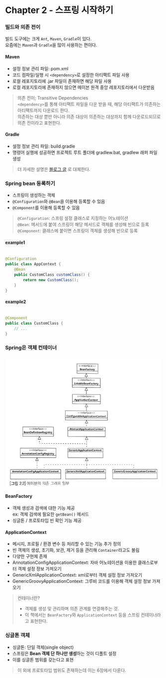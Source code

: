 # Chapter 2 - 스프링 시작하기

### 빌드와 의존 전이

빌드 도구에는 크게 `Ant`, `Maven`, `Gradle`이 있다.  
요즘에는 `Maven`과 `Gradle`을 많이 사용하는 편이다.

#### Maven

- 설정 정보 관리 파일: pom.xml
- 코드 컴파일/실행 시 `<dependency>`로 설정한 아티팩트 파일 사용
- 로컬 레포지토리에 .jar 파일이 존재하면 해당 파일 사용
- 로컬 레포지토리에 존재하지 않으면 메이븐 원격 중앙 레포지토리에서 다운받음

> 의존 전이; Transitive Dependencies  
> `<dependency>`를 통해 아티팩트 파일을 다운 받을 때, 해당 아티팩트가 의존하는 아티팩트까지 다운로드 한다.  
> 의존하는 대상 뿐만 아니라 의존 대상이 의존하는 대상까지 함께 다운로드되므로 의존 전이라고 표현한다.

#### Gradle

- 설정 정보 관리 파일: build.gradle
- 명령어 실행에 성공하면 프로젝트 루트 폴더에 gradlew.bat, gradlew 래퍼 파일 생성

> 더 자세한 설명은 [블로그 글](https://yeonyeon.tistory.com/89) 로 대체한다.

### Spring bean 등록하기

- 스프링이 생성하는 객체
- `@Configuration`와 `@Bean`을 이용해 등록할 수 있음
- `@Component`를 이용해 등록할 수 있음

> `@Configuration`: 스프링 설정 클래스로 지정하는 어노테이션  
> `@Bean`: 메서드에 붙여 스프링이 해당 메서드로 객체를 생성해 빈으로 등록  
> `@Component`: 클래스에 붙이면 스프링이 객체를 생성해 빈으로 등록

#### example1

```java

@Configuration
public class AppContext {
    @Bean
    public CustomClass customClass() {
        return new CustomClass();
    }
}
```

#### example2

```java

@Component
public class CustomClass {
    // ...
}
```

### Spring은 객체 컨테이너

![메이븐의 의존 그래프 일부](./img/maven_injection_graph.png)

#### BeanFactory

- 객체 생성과 검색에 대한 기능 제공  
  ex: 객체 검색에 필요한 `getBean()` 메서드
- 싱글톤 / 프로토타입 빈 확인 기능 제공

#### ApplicationContext

- 메시지, 프로필 / 환경 변수 등 처리할 수 있는 기능 추가 정의
- 빈 객체의 생성, 초기화, 보관, 제거 등을 관리해 `Container`라고도 불림
- 다양한 구현체 존재
- AnnotationConfigApplicationContext: 자바 어노테이션을 이용한 클래스로부터 객체 설정 정보 가져오기
- GenericXmlApplicationContext: xml로부터 객체 설정 정보 가져오기
- GenericGroovyApplicationContext: 그루비 코드를 이용해 객체 설정 정보 가져오기

> 컨테이너란?
> - 객체를 생성 및 관리하며 의존 관계를 연결해주는 것.
> - 이 책에서는 `BeanFactory`와 `ApplicationContext` 등을 스프링 컨테이너라고 표현한다.

### 싱글톤 객체

- 싱글톤: 단일 객체(single object)
- 스프링은 **Bean 객체 단 하나만 생성**하는 것이 디폴트 설정
- 이를 싱글톤 범위를 갖는다고 표현

> 이 외에 프로토타입 범위도 존재하는데 이는 6장에서 다룬다.
